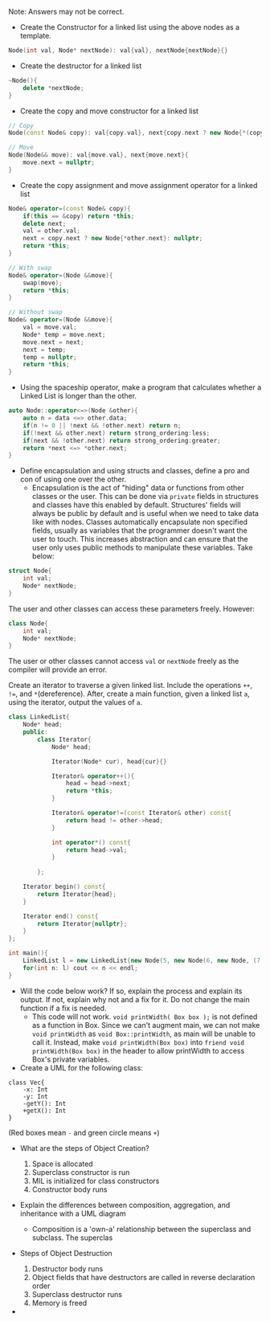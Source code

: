 Note: Answers may not be correct.
- Create the Constructor for a linked list using the above nodes as a template.
```cpp
Node(int val, Node* nextNode): val{val}, nextNode{nextNode}{}
```
- Create the destructor for a linked list
```cpp
~Node(){
	delete *nextNode;
}
```
- Create the copy and move constructor for a linked list
```cpp
// Copy
Node(const Node& copy): val{copy.val}, next{copy.next ? new Node{*(copy.next)}: nullptr}{}

// Move
Node(Node&& move): val{move.val}, next{move.next}{
	move.next = nullptr;
}
```
- Create the copy assignment and move assignment operator for a linked list
```cpp
Node& operator=(const Node& copy){
	if(this == &copy) return *this;
	delete next;
	val = other.val;
	next = copy.next ? new Node{*other.next}: nullptr;
	return *this;
}

// With swap
Node& operator=(Node &&move){
	swap(move);
	return *this;
}

// Without swap
Node& operator=(Node &&move){
	val = move.val;
	Node* temp = move.next;
	move.next = next;
	next = temp;
	temp = nullptr;
	return *this;
}
```
- Using the spaceship operator, make a program that calculates whether a Linked List is longer than the other.
```cpp
auto Node::operator<=>(Node &other){
	auto n = data <=> other.data;
	if(n != 0 || !next && !other.next) return n;
	if(!next && other.next) return strong_ordering:less;
	if(next && !other.next) return strong_ordering:greater;
	return *next <=> *other.next;
}
```
- Define encapsulation and using structs and classes, define a pro and con of using one over the other.
	- Encapsulation is the act of "hiding" data or functions from other classes or the user. This can be done via `private` fields in structures and classes have this enabled by default. Structures' fields will always be public by default and is useful when we need to take data like with nodes. Classes automatically encapsulate non specified fields, usually as variables that the programmer doesn't want the user to touch. This increases abstraction and can ensure that the user only uses public methods to manipulate these variables. Take below:
```cpp
struct Node{
	int val;
	Node* nextNode;
}
```
The user and other classes can access these parameters freely. However:
```cpp
class Node{
	int val;
	Node* nextNode;
}
```
The user or other classes cannot access `val` or `nextNode` freely as the compiler will provide an error. 

Create an iterator to traverse a given linked list. Include the operations `++`, `!=`, and `*`(dereference). After, create a main function, given a linked list `a`, using the iterator, output the values of `a`.

```cpp
class LinkedList{
	Node* head;
	public:
		class Iterator{
			Node* head;

			Iterator(Node* cur), head{cur}{}

			Iterator& operator++(){
				head = head->next;
				return *this;
			}

			Iterator& operator!=(const Iterator& other) const{
				return head != other->head;
			}

			int operator*() const{
				return head->val;
			}
		
		};

	Iterator begin() const{
		return Iterator{head};
	}

	Iterator end() const{
		return Iterator{nullptr};
	}
};

int main(){
	LinkedList l = new LinkedList{new Node(5, new Node(6, new Node, (7, nullptr)))};
	for(int n: l) cout << n << endl;
}
```
- Will the code below work? If so, explain the process and explain its output. If not, explain why not and a fix for it. Do not change the main function if a fix is needed.
	- This code will not work. `void printWidth( Box box );` is not defined as a function in Box. Since we can't augment main, we can not make `void printWidth` as `void Box::printWidth`, as main will be unable to call it. Instead, make `void printWidth(Box box)` into `friend void printWidth(Box box)` in the header to allow printWidth to access Box's private variables. 
- Create a UML for the following class:
```plantuml
class Vec{
	-x: Int
	-y: Int
	-getY(): Int
	+getX(): Int
}
```
(Red boxes mean `-` and green circle means `+`)

- What are the steps of Object Creation?
	1. Space is allocated
	2. Superclass constructor is run
	3. MIL is initialized for class constructors
	4. Constructor body runs
- Explain the differences between composition, aggregation, and inheritance with a UML diagram
	- Composition is a 'own-a' relationship between the superclass and subclass. The superclas

- Steps of Object Destruction
	1. Destructor body runs
	2. Object fields that have destructors are called in reverse declaration order
	3. Superclass destructor runs
	4. Memory is freed
- 
